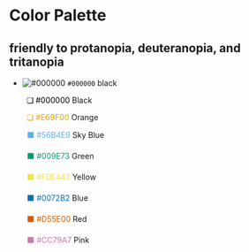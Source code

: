 
# Color Palette
## friendly to protanopia, deuteranopia, and tritanopia <a href="https://jfly.uni-koeln.de/color/image/pallete.jpg" target="_blank" class="socials"><i class="fas fa-external-link-square-alt"></i></a>
- ![#000000](https://via.placeholder.com/15/000000/000000?text=+) `#000000` black
<p><font color="#000000">&nbsp; &nbsp; &nbsp; &nbsp; ❏ #000000</font> Black </p>
<p><font color="#E69F00">&nbsp; &nbsp; &nbsp; &nbsp; ❏ #E69F00</font> Orange</p>
<p><font color="#56B4E9">&nbsp; &nbsp; &nbsp; &nbsp; ⬛ #56B4E9</font> Sky Blue </p>
<p><font color="#009E73">&nbsp; &nbsp; &nbsp; &nbsp; ⬛ #009E73</font> Green</p>
<p><font color="#F0E442">&nbsp; &nbsp; &nbsp; &nbsp; ⬛ #F0E442</font> Yellow</p>
<p><font color="#0072B2">&nbsp; &nbsp; &nbsp; &nbsp; ⬛ #0072B2</font> Blue</p>
<p><font color="#D55E00">&nbsp; &nbsp; &nbsp; &nbsp; ⬛ #D55E00</font> Red</p>
<p><font color="#CC79A7">&nbsp; &nbsp; &nbsp; &nbsp; ⬛ #CC79A7</font> Pink</p>
              

